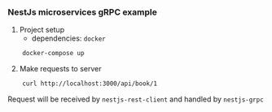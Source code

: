 ### NestJs microservices gRPC example

1. Project setup
   - dependencies: `docker`
```bash
    docker-compose up
```

2. Make requests to server
```bash
    curl http://localhost:3000/api/book/1
```

Request will be received by `nestjs-rest-client` and handled by `nestjs-grpc`
